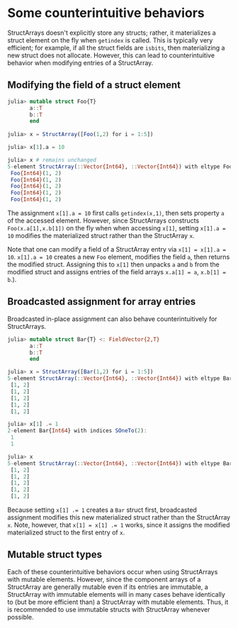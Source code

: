 # Some counterintuitive behaviors 

StructArrays doesn't explicitly store any structs; rather, it materializes a struct element on the fly when `getindex` is called. This is typically very efficient; for example, if all the struct fields are `isbits`, then materializing a new struct does not allocate. However, this can lead to counterintuitive behavior when modifying entries of a StructArray. 

## Modifying the field of a struct element

```julia
julia> mutable struct Foo{T}
       a::T
       b::T
       end
       
julia> x = StructArray([Foo(1,2) for i = 1:5])

julia> x[1].a = 10

julia> x # remains unchanged
5-element StructArray(::Vector{Int64}, ::Vector{Int64}) with eltype Foo{Int64}:
 Foo{Int64}(1, 2)
 Foo{Int64}(1, 2)
 Foo{Int64}(1, 2)
 Foo{Int64}(1, 2)
 Foo{Int64}(1, 2)
```
The assignment `x[1].a = 10` first calls `getindex(x,1)`, then sets property `a` of the accessed element. However, since StructArrays constructs `Foo(x.a[1],x.b[1])` on the fly when when accessing `x[1]`, setting `x[1].a = 10` modifies the materialized struct rather than the StructArray `x`. 

Note that one can modify a field of a StructArray entry via `x[1] = x[1].a = 10`. `x[1].a = 10` creates a new `Foo` element, modifies the field `a`, then returns the modified struct. Assigning this to `x[1]` then unpacks `a` and `b` from the modified struct and assigns entries of the field arrays `x.a[1] = a`, `x.b[1] = b`.).

## Broadcasted assignment for array entries

Broadcasted in-place assignment can also behave counterintuitively for StructArrays. 
```julia
julia> mutable struct Bar{T} <: FieldVector{2,T}
       a::T
       b::T
       end

julia> x = StructArray([Bar(1,2) for i = 1:5])
5-element StructArray(::Vector{Int64}, ::Vector{Int64}) with eltype Bar{Int64}:
 [1, 2]
 [1, 2]
 [1, 2]
 [1, 2]
 [1, 2]

julia> x[1] .= 1
2-element Bar{Int64} with indices SOneTo(2):
 1
 1

julia> x
5-element StructArray(::Vector{Int64}, ::Vector{Int64}) with eltype Bar{Int64}:
 [1, 2]
 [1, 2]
 [1, 2]
 [1, 2]
 [1, 2]       
```
Because setting `x[1] .= 1` creates a `Bar` struct first, broadcasted assignment modifies this new materialized struct rather than the StructArray `x`. Note, however, that `x[1] = x[1] .= 1` works, since it assigns the modified materialized struct to the first entry of `x`.

## Mutable struct types

Each of these counterintuitive behaviors occur when using StructArrays with mutable elements. However, since the component arrays of a StructArray are generally mutable even if its entries are immutable, a StructArray with immutable elements will in many cases behave identically to (but be more efficient than) a StructArray with mutable elements. Thus, it is recommended to use immutable structs with StructArray whenever possible. 
